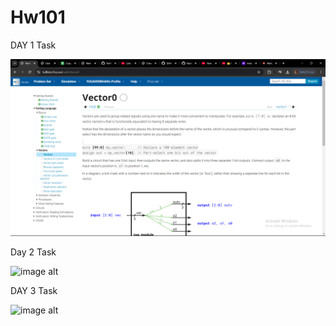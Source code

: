 # Hw101
 DAY 1 Task
 
![image alt](https://github.com/Yugan23/Hw101/blob/15b2a9c6ae89964be421d05b53c145aa8cc32d3f/Screenshot%20(52).png)

Day 2 Task

![image alt](https://private-user-images.githubusercontent.com/145104558/415297163-6ea95adb-5ba4-4133-b4cd-c76c32c663af.png?jwt=eyJhbGciOiJIUzI1NiIsInR5cCI6IkpXVCJ9.eyJpc3MiOiJnaXRodWIuY29tIiwiYXVkIjoicmF3LmdpdGh1YnVzZXJjb250ZW50LmNvbSIsImtleSI6ImtleTUiLCJleHAiOjE3NDAwNzI5OTIsIm5iZiI6MTc0MDA3MjY5MiwicGF0aCI6Ii8xNDUxMDQ1NTgvNDE1Mjk3MTYzLTZlYTk1YWRiLTViYTQtNDEzMy1iNGNkLWM3NmMzMmM2NjNhZi5wbmc_WC1BbXotQWxnb3JpdGhtPUFXUzQtSE1BQy1TSEEyNTYmWC1BbXotQ3JlZGVudGlhbD1BS0lBVkNPRFlMU0E1M1BRSzRaQSUyRjIwMjUwMjIwJTJGdXMtZWFzdC0xJTJGczMlMkZhd3M0X3JlcXVlc3QmWC1BbXotRGF0ZT0yMDI1MDIyMFQxNzMxMzJaJlgtQW16LUV4cGlyZXM9MzAwJlgtQW16LVNpZ25hdHVyZT0wYjcyYTQyOTI0OTRmNmIxNDZmNTkyODcxMTYxMDc0YmE1Yjg0OTA1YmUxYjljZWNkYjAwNDIzZmM2YWYyNmVkJlgtQW16LVNpZ25lZEhlYWRlcnM9aG9zdCJ9.M4RZZx-v0N88PZ6MQs45q6wNhPvztbAT5gL1YoUW3OM)

DAY 3 Task

![image alt](https://private-user-images.githubusercontent.com/145104558/415762842-eac2139c-66f5-40c4-b061-1c19bf75ddc9.png?jwt=eyJhbGciOiJIUzI1NiIsInR5cCI6IkpXVCJ9.eyJpc3MiOiJnaXRodWIuY29tIiwiYXVkIjoicmF3LmdpdGh1YnVzZXJjb250ZW50LmNvbSIsImtleSI6ImtleTUiLCJleHAiOjE3NDAxNTkzODMsIm5iZiI6MTc0MDE1OTA4MywicGF0aCI6Ii8xNDUxMDQ1NTgvNDE1NzYyODQyLWVhYzIxMzljLTY2ZjUtNDBjNC1iMDYxLTFjMTliZjc1ZGRjOS5wbmc_WC1BbXotQWxnb3JpdGhtPUFXUzQtSE1BQy1TSEEyNTYmWC1BbXotQ3JlZGVudGlhbD1BS0lBVkNPRFlMU0E1M1BRSzRaQSUyRjIwMjUwMjIxJTJGdXMtZWFzdC0xJTJGczMlMkZhd3M0X3JlcXVlc3QmWC1BbXotRGF0ZT0yMDI1MDIyMVQxNzMxMjNaJlgtQW16LUV4cGlyZXM9MzAwJlgtQW16LVNpZ25hdHVyZT1jYzRjNjY3NmMwM2RmY2MyMTVhNGZhMzZlZDQ1ZTEyZTEyN2Q3ZDI4YTc0Y2FmNzJjMGYzNzk0NTY4Zjk3NzM2JlgtQW16LVNpZ25lZEhlYWRlcnM9aG9zdCJ9.u3q4NHvbUvCJiPr2p2_70AC56G6RpPmP8uA-ohckkqE)
